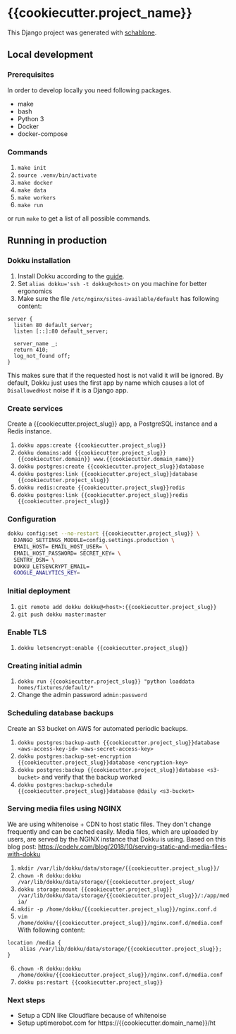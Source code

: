 # {{cookiecutter.project_name}}

This Django project was generated with [schablone](https://github.com/joseferben/schablone).

## Local development

### Prerequisites
In order to develop locally you need following packages.

- make
- bash
- Python 3
- Docker
- docker-compose

### Commands
1. `make init`
2. `source .venv/bin/activate`
3. `make docker`
4. `make data`
5. `make workers`
6. `make run`

or run `make` to get a list of all possible commands.

## Running in production

### Dokku installation
1. Install Dokku according to the [guide](https://dokku.com/docs/getting-started/installation/).
2. Set `alias dokku='ssh -t dokku@<host>` on you machine for better ergonomics
3. Make sure the file `/etc/nginx/sites-available/default` has following content:
```
server {
  listen 80 default_server;
  listen [::]:80 default_server;

  server_name _;
  return 410;
  log_not_found off;
}
```
This makes sure that if the requested host is not valid it will be ignored. By default, Dokku just uses the first app by name which causes a lot of `DisallowedHost` noise if it is a Django app.

### Create services
Create a {{cookiecutter.project_slug}} app, a PostgreSQL instance and a Redis instance.
1. `dokku apps:create {{cookiecutter.project_slug}}`
2. `dokku domains:add {{cookiecutter.project_slug}} {{cookiecutter.domain}} www.{{cookiecutter.domain_name}}`
3. `dokku postgres:create {{cookiecutter.project_slug}}database`
4. `dokku postgres:link {{cookiecutter.project_slug}}database {{cookiecutter.project_slug}}`
5. `dokku redis:create {{cookiecutter.project_slug}}redis`
6. `dokku postgres:link {{cookiecutter.project_slug}}redis {{cookiecutter.project_slug}}`

### Configuration
```sh
dokku config:set --no-restart {{cookiecutter.project_slug}} \
  DJANGO_SETTINGS_MODULE=config.settings.production \
  EMAIL_HOST= EMAIL_HOST_USER= \
  EMAIL_HOST_PASSWORD= SECRET_KEY= \
  SENTRY_DSN= \
  DOKKU_LETSENCRYPT_EMAIL=
  GOOGLE_ANALYTICS_KEY=
```

### Initial deployment
1. `git remote add dokku dokku@<host>:{{cookiecutter.project_slug}}`
2. `git push dokku master:master`

### Enable TLS
1. `dokku letsencrypt:enable {{cookiecutter.project_slug}}`

### Creating initial admin
1. `dokku run {{cookiecutter.project_slug}} "python loaddata homes/fixtures/default/*`
2. Change the admin password `admin:password`

### Scheduling database backups
Create an S3 bucket on AWS for automated periodic backups.

1. `dokku postgres:backup-auth {{cookiecutter.project_slug}}database <aws-access-key-id> <aws-secret-access-key>`
2. `dokku postgres:backup-set-encryption {{cookiecutter.project_slug}}database <encryption-key>`
3. `dokku postgres:backup {{cookiecutter.project_slug}}database <s3-bucket>` and verify that the backup worked
4. `dokku postgres:backup-schedule {{cookiecutter.project_slug}}database @daily <s3-bucket>`

### Serving media files using NGINX
We are using whitenoise + CDN to host static files. They don't change frequently and can be cached easily. Media files, which are uploaded by users, are served by the NGINX instance that Dokku is using.
Based on this blog post: https://codelv.com/blog/2018/10/serving-static-and-media-files-with-dokku

1. `mkdir /var/lib/dokku/data/storage/{{cookiecutter.project_slug}}/`
2. `chown -R dokku:dokku /var/lib/dokku/data/storage/{{cookiecutter.project_slug/`
3. `dokku storage:mount {{cookiecutter.project_slug}} /var/lib/dokku/data/storage/{{cookiecutter.project_slug}}/:/app/media/`
4. `mkdir -p /home/dokku/{{cookiecutter.project_slug}}/nginx.conf.d`
5. `vim /home/dokku/{{cookiecutter.project_slug}}/nginx.conf.d/media.conf`
With following content:
```nginx
location /media {
    alias /var/lib/dokku/data/storage/{{cookiecutter.project_slug}};
}
```
6. `chown -R dokku:dokku /home/dokku/{{cookiecutter.project_slug}}/nginx.conf.d/media.conf`
7. `dokku ps:restart {{cookiecutter.project_slug}}`

### Next steps
- Setup a CDN like Cloudflare because of whitenoise
- Setup uptimerobot.com for https://{{cookiecutter.domain_name}}/ht
